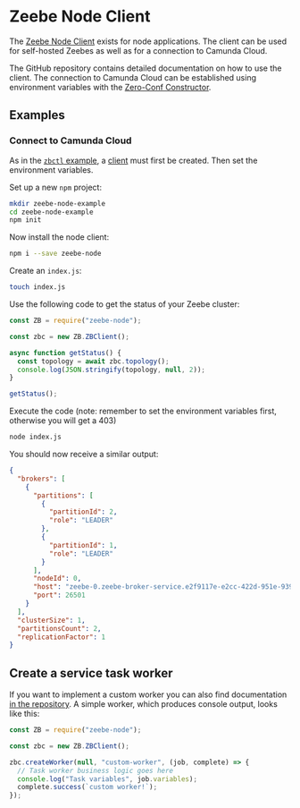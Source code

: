 # Zeebe Node Client

The [Zeebe Node Client](https://github.com/creditsenseau/zeebe-client-node-js) exists for node applications. The client can be used for self-hosted Zeebes as well as for a connection to Camunda Cloud.

The GitHub repository contains detailed documentation on how to use the client. The connection to Camunda Cloud can be established using environment variables with the [Zero-Conf Constructor](https://github.com/creditsenseau/zeebe-client-node-js#zero-conf-constructor).

## Examples

### Connect to Camunda Cloud

As in the [`zbctl` example](./connectzeebe_cli-zbctl.md), a [client](./zeebecluster_clients.md) must first be created. Then set the environment variables.

Set up a new `npm` project:

```bash
mkdir zeebe-node-example
cd zeebe-node-example
npm init
```

Now install the node client:

```bash
npm i --save zeebe-node
```

Create an `index.js`:

```bash
touch index.js
```

Use the following code to get the status of your Zeebe cluster:

```js
const ZB = require("zeebe-node");

const zbc = new ZB.ZBClient();

async function getStatus() {
  const topology = await zbc.topology();
  console.log(JSON.stringify(topology, null, 2));
}

getStatus();
```

Execute the code (note: remember to set the environment variables first, otherwise you will get a 403)

```bash
node index.js
```

You should now receive a similar output:

```json
{
  "brokers": [
    {
      "partitions": [
        {
          "partitionId": 2,
          "role": "LEADER"
        },
        {
          "partitionId": 1,
          "role": "LEADER"
        }
      ],
      "nodeId": 0,
      "host": "zeebe-0.zeebe-broker-service.e2f9117e-e2cc-422d-951e-939732ef515b-zeebe.svc.cluster.local",
      "port": 26501
    }
  ],
  "clusterSize": 1,
  "partitionsCount": 2,
  "replicationFactor": 1
}
```

## Create a service task worker

If you want to implement a custom worker you can also find documentation [in the repository](https://github.com/creditsenseau/zeebe-client-node-js#create-a-task-worker). A simple worker, which produces console output, looks like this:

```js
const ZB = require("zeebe-node");

const zbc = new ZB.ZBClient();

zbc.createWorker(null, "custom-worker", (job, complete) => {
  // Task worker business logic goes here
  console.log("Task variables", job.variables);
  complete.success(`custom worker!`);
});
```
